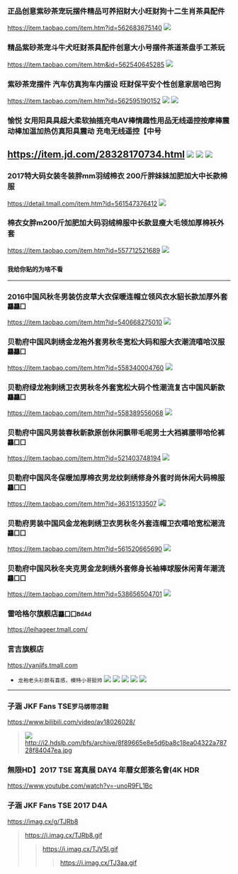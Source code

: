 ### 正品创意紫砂茶宠玩摆件精品可养招财大小旺财狗十二生肖茶具配件
https://item.taobao.com/item.htm?id=562683675140
![](https://img.alicdn.com/imgextra/i1/1583420203/TB2p8BscRbM8KJjSZFFXXaynpXa_!!1583420203.jpg)
### 精品紫砂茶宠斗牛犬旺财茶具配件创意大小号摆件茶道茶盘手工茶玩
https://item.taobao.com/item.htm&id=562540645285
![](https://img.alicdn.com/imgextra/i4/1583420203/TB2Dz0zhsnI8KJjSsziXXb8QpXa_!!1583420203.jpg)
### 紫砂茶宠摆件 汽车仿真狗车内摆设 旺财保平安个性创意家居哈巴狗
https://item.taobao.com/item.htm?id=562595190152
![](https://img.alicdn.com/imgextra/i2/3243411012/TB2AhXgd3vD8KJjy0FlXXagBFXa_!!3243411012.jpg)
![](https://img.alicdn.com/imgextra/i3/1583420203/TB2ge7NhdnJ8KJjSszdXXaxuFXa_!!1583420203.jpg)
### 愉悦 女用阳具具超大柔软抽插充电AV棒情趣性用品无线遥控按摩棒震动棒加温加热仿真阳具震动 充电无线遥控【中号
https://item.jd.com/28328170734.html
![](http://img14.360buyimg.com//n0/jfs/t20545/49/371102322/348924/170e91f8/5b0b6d60N7b52c221.jpg)
![](https://img30.360buyimg.com/popWaterMark/jfs/t20683/68/393855943/961930/3278ff8e/5b0bda0fNb3869480.gif)
![](https://img11.360buyimg.com/popWaterMark/jfs/t19915/156/791811522/658057/518933ba/5b0bd9f7Nb66d0230.jpg)
---
### 2017特大码女装冬装胖mm羽绒棉衣 200斤胖妹妹加肥加大中长款棉服
https://detail.tmall.com/item.htm?id=561547376412
![](https://g-search3.alicdn.com/img/bao/uploaded/i4/i3/3243411012/TB1bLgya2jM8KJjSZFNXXbQjFXa_!!0-item_pic.jpg_180x180.jpg_.webp)

### 棉衣女胖m200斤加肥加大码羽绒棉服中长款显瘦大毛领加厚棉袄外套
https://item.taobao.com/item.htm?id=557712521689
![](https://img.alicdn.com/bao/uploaded/i4/823984202/TB2auQeX3oQMeJjy0FoXXcShVXa_!!823984202.jpg_240x240.jpg)
### `我给你贴的为啥不看`
- - -
### 2016中国风秋冬男装仿皮草大衣保暖连帽立领风衣水貂长款加厚外套`龘龘囗`
https://item.taobao.com/item.htm?id=540668275010
![](https://img.alicdn.com/bao/uploaded/i1/TB14kpMPpXXXXXyapXXXXXXXXXX_!!0-item_pic.jpg_240x240.jpg)

### 贝勒府中国风刺绣金龙袍外套男秋冬宽松大码和服大衣潮流嘻哈汉服`龘龘囗`
https://item.taobao.com/item.htm?id=558340004760
![](https://img.alicdn.com/bao/uploaded/i4/1659648232/TB2nxnAcBDH8KJjSspnXXbNAVXa_!!1659648232.jpg_250x250.jpg)

### 贝勒府绿龙袍刺绣卫衣男秋冬外套宽松大码个性潮流复古中国风新款`龘龘囗`
https://item.taobao.com/item.htm?id=558389556068
![](https://img.alicdn.com/bao/uploaded/i1/1659648232/TB2O_jGcx6I8KJjy0FgXXXXzVXa_!!1659648232.jpg_250x250.jpg)

### 贝勒府中国风男装春秋新款原创休闲飘带毛呢男士大裆裤腰带哈伦裤`龘囗囗`
https://item.taobao.com/item.htm?id=521403748194
![](https://gd1.alicdn.com/imgextra/i2/1659648232/TB2SC2ucC1I.eBjy0FjXXabfXXa_!!1659648232.jpg_400x400.jpg_.webp)

### 贝勒府中国风冬保暖加厚棉衣男龙纹刺绣修身外套时尚休闲大码棉服`龘囗囗`
https://item.taobao.com/item.htm?id=36315133507
![](https://img.alicdn.com/bao/uploaded/i2/1659648232/TB2Y4jCcwnH8KJjSspcXXb3QFXa_!!1659648232.jpg_250x250.jpg)

### 贝勒府男装中国风金龙袍刺绣卫衣男秋冬外套连帽卫衣嘻哈宽松潮流`龘囗囗`
https://item.taobao.com/item.htm?id=561520665690
![](https://img.alicdn.com/bao/uploaded/i1/1659648232/TB2lyDFi8DH8KJjy1zeXXXjepXa_!!1659648232.jpg_240x240.jpg)

### 贝勒府中国风秋冬夹克男金龙刺绣外套修身长袖棒球服休闲青年潮流`龘囗囗`
https://item.taobao.com/item.htm?id=538656504701
![](https://img.alicdn.com/bao/uploaded/i1/1659648232/TB2jMDqcwvD8KJjSsplXXaIEFXa_!!1659648232.jpg_250x250.jpg)

### 雷哈格尔旗舰店`龘囗囗BdAd`
https://leihageer.tmall.com/
![]()
### 言吉旗舰店
https://yanjifs.tmall.com
- `龙袍老头衫颇有喜感，模特小哥挺帅`
![](https://img.alicdn.com/imgextra/i2/1659648232/TB2H2jmrVXXXXcCXpXXXXXXXXXX_!!1659648232.jpg)
![](https://img.alicdn.com/imgextra/i1/1659648232/TB2cCHxrVXXXXbaXpXXXXXXXXXX_!!1659648232.jpg)
![](https://img.alicdn.com/imgextra/i1/1659648232/TB2NoHjrVXXXXczXpXXXXXXXXXX_!!1659648232.jpg)
![](https://img.alicdn.com/imgextra/i4/1659648232/TB2NQvVrVXXXXbJXXXXXXXXXXXX_!!1659648232.jpg)
![](https://img.alicdn.com/imgextra/i3/1659648232/TB28vHKrVXXXXXNXpXXXXXXXXXX_!!1659648232.jpg)
---
### 子涵 JKF Fans TSE`罗马绑带凉鞋`
https://www.bilibili.com/video/av18026028/
>![](https://i.ytimg.com/vi/-unoR9FL1Bc/hqdefault.jpg)
>http://i2.hdslb.com/bfs/archive/8f89665e8e5d6ba8c18ea04322a78728f84047ea.jpg
### 無限HD】2017 TSE 寫真展 DAY4 年曆女郎簽名會(4K HDR
https://www.youtube.com/watch?v=-unoR9FL1Bc
### 子涵 JKF Fans TSE 2017 D4A
https://imag.cx/g/TJRb8
>https://i.imag.cx/TJRb8.gif
>>https://i.imag.cx/TJV5I.gif
>>>https://i.imag.cx/TJ3aa.gif